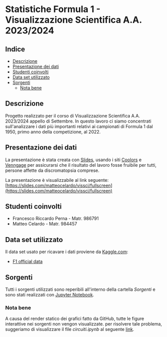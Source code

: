 # Statistiche Formula 1 - Visualizzazione Scientifica A.A. 2023/2024

## Indice 
- [Descrizione](#Descrizione)
- [Presentazione dei dati](#Presentazione-dei-dati)
- [Studenti coinvolti](#Studenti-coinvolti)
- [Data set utilizzato](#Data-set-utilizzato)
- [Sorgenti](#Sorgenti)
    - [Nota bene](#Nota-bene)
## Descrizione 

Progetto realizzato per il corso di Visualizzazione Scientifica A.A. 2023/2024 appello di Settembre.
In questo lavoro ci siamo concentrati sull'analizzare i dati più importanti relativi ai campionati di Formula 1 
dal 1950, primo anno della competizione, al 2022.

## Presentazione dei dati

La presentazione è stata creata con [Slides](https://slides.com/), usando i siti [Coolors](https://coolors.co/) e [Venngage](https://venngage.com/) per assicurarsi che il risultato del lavoro fosse fruibile per tutti, persone affette da discromatopsia comprese.

La presentazione è visualizzabile al link seguente: [https://slides.com/matteocelardo/vissci/fullscreen](https://slides.com/matteocelardo/vissci/fullscreen)

## Studenti coinvolti

- Francesco Riccardo Perna - Matr. 986791
- Matteo Celardo - Matr. 984457

## Data set utilizzato

Il data set usato per ricavare i dati proviene da [Kaggle.com](https://www.kaggle.com/):
- [F1 official data](https://www.kaggle.com/datasets/debashish311601/formula-1-official-data-19502022) 

## Sorgenti

Tutti i sorgenti utilizzati sono reperibili all'interno della cartella _Sorgenti_ e sono stati realizzati con [Jupyter Notebook](https://jupyter.org/).

### Nota bene

A causa del render statico dei grafici fatto da GitHub, tutte le figure interattive nei sorgenti non vengon visualizzate. per risolvere tale problema, suggeriamo di visualizzare il file _circuiti.ipynb_ al seguente [link](https://nbviewer.org/github/MatteoCelardo/F1_stats/blob/main/sorgenti/circuiti.ipynb).
